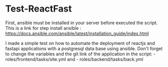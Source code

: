   # Test-ReactFast
  First, ansible must be installed in your server before executed the script. 
  This is a link for step install ansible : https://docs.ansible.com/ansible/latest/installation_guide/index.html
  
  I made a simple test on how to automate the deployment of reactjs and fastapi applications with a postgresql data base using ansible.
  Don't forget to change the variables and the git link of the application in the script:
      - roles/frontend/tasks/site.yml 
              and 
      - roles/backend/tasks/back.yml
